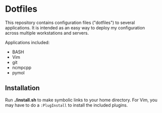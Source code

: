 # Dotfiles

This repository contains configuration files ("dotfiles") to several applications. It is intended as an easy way to deploy my configuration across multiple workstations and servers.

Applications included:

- BASH
- Vim
- git
- ncmpcpp
- pymol

## Installation

Run **./install.sh** to make symbolic links to your home directory.
For Vim, you may have to do a `:PlugInstall` to install the included plugins.

